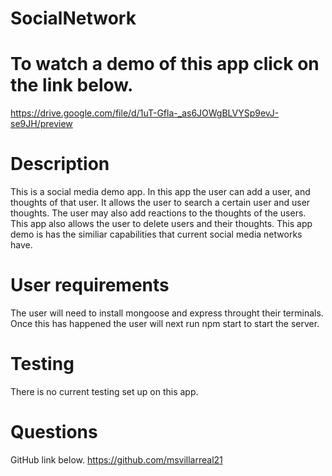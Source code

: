 # SocialNetwork


# To watch a demo of this app click on the link below. 
https://drive.google.com/file/d/1uT-Gfla-_as6JOWgBLVYSp9evJ-se9JH/preview

# Description

This is a social media demo app. In this app the user can add a user, and thoughts of that user. It allows the user to search a certain user and user thoughts. The user may also add reactions to the thoughts of the users. This app also allows the user to delete users and their thoughts. This app demo is has the similiar capabilities that current social media networks have. 

# User requirements
The user will need to install mongoose  and express throught their terminals. Once this has happened the user will next run npm start to start the server. 


# Testing
There is no current testing set up on this app. 

# Questions 
GitHub link below. 
https://github.com/msvillarreal21